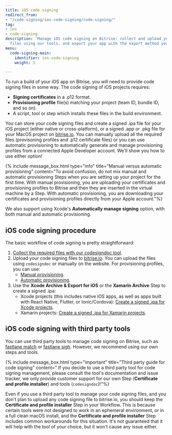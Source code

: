 ```yaml
---
title: iOS code signing
redirect_from:
- "/code-signing/ios-code-signing/code-signing/"
tag:
- ios
- code-signing
description: 'Manage iOS code signing on Bitrise: collect and upload your code signing
  files using our tools, and export your app with the export method you specify.'
menu:
  code-signing-main:
    identifier: ios-code-signing
    weight: 3

---
```

To run a build of your iOS app on Bitrise, you will need to provide code signing files in some way. The code signing of iOS projects requires:

* **Signing certificates** in a .p12 format.
* **Provisioning profile** file(s) matching your project (team ID, bundle ID, and so on).
* A script, tool or step which installs these files in the build environment.

You can store your code signing files and create a signed .ipa file for your iOS project (either native or cross-platform), or a signed .app or .pkg file for your MacOS project on [bitrise.io](https://www.bitrise.io). You can manually upload all the required files (provisoning profiles and .p12 certificate files) or you can use automatic provisioning to automatically generate and manage provisioning profiles from a connected Apple Developer account. We'll show you how to use either option!

{% include message_box.html type="info" title="Manual versus automatic provisioning" content="To avoid confusion, do not mix manual and automatic provisioning Steps when you are setting up your project for the first time. With manual provisioning, you are uploading your certificates and provisioning profiles to Bitrise and then they are inserted in the virtual machine by a Step. With automatic provisioning, you are downloading your certificates and provisioning profiles directly from your Apple account."%}

We also support using Xcode's **Automatically manage signing** option, with both manual and automatic provisioning.

## iOS code signing procedure

The basic workflow of code signing is pretty straightforward:

1. [Collect the required files with our codesigndoc tool](/code-signing/ios-code-signing/collecting-files-with-codesigndoc).
2. Upload your code signing files to [bitrise.io](https://www.bitrise.io). You can upload the files using `codesigndoc` or manually on the website. For provisioning profiles, you can use:
   * [Manual provisioning](/code-signing/ios-code-signing/ios-manual-provisioning).
   * [Automatic provisioning](/code-signing/ios-code-signing/ios-auto-provisioning).
3. Use the **Xcode Archive & Export for iOS** or the **Xamarin Archive** Step to create a signed .ipa:
   * Xcode projects (this includes native iOS apps, as well as apps built with React Native, Flutter, or Ionic/Cordova): [Create a signed .ipa for Xcode projects](/code-signing/ios-code-signing/create-signed-ipa-for-xcode).
   * Xamarin projects: [Create a signed .ipa for Xamarin projects](/code-signing/ios-code-signing/create-signed-ipa-for-xamarin).

## iOS code signing with third party tools

You can use third party tools to manage code signing on Bitrise, such as [fastlane match](https://github.com/fastlane/fastlane/tree/master/match)
or [fastlane sigh](https://github.com/fastlane/fastlane/tree/master/sigh). However, we recommend using our own steps and tools.

{% include message_box.html type="important" title="Third party guide for code signing" content=" If you decide to use a third party tool for code signing management, please consult the tool's documentation and issue tracker, we only provide customer support for our own Step (**Certificate and profile installer**) and tools (`codesigndoc`)!"%}

Even if you use a third party tool to manage your code signing files, and you don't plan to upload any code signing file to bitrise.io, you should keep the **Certificate and profile installer** Step in your Workflow. This is because certain tools were not designed to work in an ephemeral environment, or in a full clean macOS install, and the **Certificate and profile installer** Step includes common workarounds for this situation. It's not guaranteed that it will help with the tool of your choice, but it won't cause any issue either.